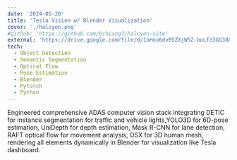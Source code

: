 ```yaml
---
date: '2024-05-20'
title: 'Tesla Vision w/ Blender Visualization'
cover: './halcyon.png'
#github: 'https://github.com/bchiang7/halcyon-site'
external: 'https://drive.google.com/file/d/1oHou6dvBSZXjW5Z-boLfd3GG388aZdY_/view'
tech:
  - Object Detection
  - Semantic Segmentation
  - Optical Flow
  - Pose Estimation
  - Blender
  - Pytorch
  - Python
---
```


Engineered comprehensive ADAS computer vision stack integrating DETIC for instance segmentation for traffic and vehicle lights,YOLO3D for 6D-pose estimation, UniDepth for depth estimation, Mask R-CNN for lane detection, RAFT optical flow for
movement analysis, OSX for 3D human mesh, rendering all elements dynamically in Blender for visualization like Tesla dashboard.
